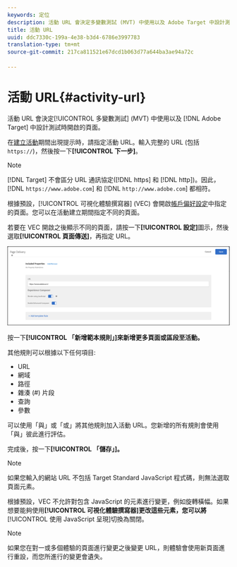 ```yaml
---
keywords: 定位
description: 活動 URL 會決定多變數測試 (MVT) 中使用以及 Adobe Target 中設計測試時開啟的頁面。
title: 活動 URL
uuid: ddc7330c-199a-4e38-b3d4-6786e3997783
translation-type: tm+mt
source-git-commit: 217ca811521e67dcd1b063d77a644ba3ae94a72c

---
```



# 活動 URL{#activity-url}

活動 URL 會決定[!UICONTROL 多變數測試] (MVT) 中使用以及 [!DNL Adobe Target] 中設計測試時開啟的頁面。

在[建立活動](/help/c-activities/c-multivariate-testing/t-create-multivariate-test/create-multivariate-test.md)期間出現提示時，請指定活動 URL。輸入完整的 URL (包括 `https://`)，然後按一下&#x200B;**[!UICONTROL 下一步]**。

>[!NOTE]
>
>[!DNL Target] 不會區分 URL 通訊協定([!DNL https] 和 [!DNL http])。因此，[!DNL `https://www.adobe.com`] 和 [!DNL `http://www.adobe.com`] 都相符。

根據預設，[!UICONTROL 可視化體驗撰寫器] (VEC) 會開啟[帳戶偏好設定](/help/administrating-target/r-target-account-preferences/target-account-preferences.md)中指定的頁面。您可以在活動建立期間指定不同的頁面。

若要在 VEC 開啟之後顯示不同的頁面，請按一下&#x200B;**[!UICONTROL 設定]**&#x200B;圖示，然後選取&#x200B;**[!UICONTROL 頁面傳送]**，再指定 URL。

![頁面傳送對話方塊](/help/c-activities/c-multivariate-testing/t-create-multivariate-test/assets/url-config.png)

按一下&#x200B;**[!UICONTROL 「新增範本規則」]來新增更多頁面或區段至活動。**

其他規則可以根據以下任何項目:

* URL
* 網域
* 路徑
* 雜湊 (#) 片段
* 查詢
* 參數

可以使用「與」或「或」將其他規則加入活動 URL。您新增的所有規則會使用「與」彼此進行評估。

完成後，按一下&#x200B;**[!UICONTROL 「儲存」]。**

>[!NOTE]
>
>如果您輸入的網站 URL 不包括 Target Standard JavaScript 程式碼，則無法選取頁面元素。

根據預設，VEC 不允許對包含 JavaScript 的元素進行變更，例如旋轉橫幅。如果想要能夠使用&#x200B;**[!UICONTROL 可視化體驗撰寫器]更改這些元素，您可以將**[!UICONTROL 使用 JavaScript 呈現]切換為關閉。

>[!NOTE]
>
>如果您在對一或多個體驗的頁面進行變更之後變更 URL，則體驗會使用新頁面進行重設，而您所進行的變更會遺失。